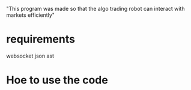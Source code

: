 "This program was made so that the algo trading
robot can interact with markets efficiently" 

# requirements
websocket
json
ast

# Hoe to use the code

